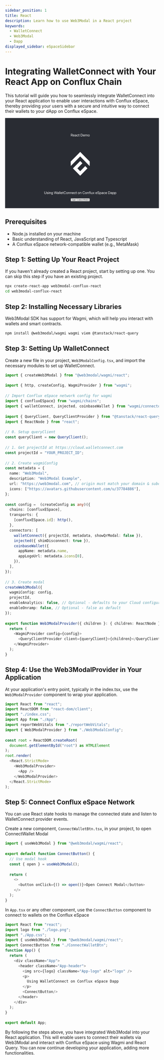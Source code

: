 ```yaml
---
sidebar_position: 1
title: React
description: Learn how to use Web3Modal in a React project
keywords:
  - WalletConnect
  - Web3Modal
  - Dapp
displayed_sidebar: eSpaceSidebar
---
```


# Integrating WalletConnect with Your React App on Conflux Chain

This tutorial will guide you how to seamlessly integrate WalletConnect into your React application to enable user interactions with Conflux eSpace, thereby providing your users with a secure and intuitive way to connect their wallets to your dApp on Conflux eSpace.

[![React Demo](../img/walletconnect-react.png)](../img/walletconnect-react.png)

## Prerequisites

- Node.js installed on your machine
- Basic understanding of React, JavaScript and Typescript
- A Conflux eSpace network-compatible wallet (e.g., MetaMask)

## Step 1: Setting Up Your React Project

If you haven't already created a React project, start by setting up one. You can skip this step if you have an existing project.

```bash
npx create-react-app web3modal-conflux-react
cd web3modal-conflux-react
```

## Step 2: Installing Necessary Libraries

Web3Modal SDK has support for Wagmi, which will help you interact with wallets and smart contracts.

```bash
npm install @web3modal/wagmi wagmi viem @tanstack/react-query
```

## Step 3: Setting Up WalletConnect

Create a new file in your project, `Web3ModalConfig.tsx`, and import the necessary modules to set up WalletConnect.

```typescript
import { createWeb3Modal } from "@web3modal/wagmi/react";

import { http, createConfig, WagmiProvider } from "wagmi";

// Import Conflux eSpace network config for wagmi
import { confluxESpace} from "wagmi/chains";
import { walletConnect, injected, coinbaseWallet } from "wagmi/connectors";

import { QueryClient, QueryClientProvider } from "@tanstack/react-query";
import { ReactNode } from "react";

// 0. Setup queryClient
const queryClient = new QueryClient();

// 1. Get projectId at https://cloud.walletconnect.com
const projectId = "YOUR_PROJECT_ID";

// 2. Create wagmiConfig
const metadata = {
  name: "Web3Modal",
  description: "Web3Modal Example",
  url: "https://web3modal.com", // origin must match your domain & subdomain
  icons: ["https://avatars.githubusercontent.com/u/37784886"],
};

const config =  (createConfig as any)({
  chains: [confluxESpace],
  transports: {
    [confluxESpace.id]: http(),
  },
  connectors: [
    walletConnect({ projectId, metadata, showQrModal: false }),
    injected({ shimDisconnect: true }),
    coinbaseWallet({
      appName: metadata.name,
      appLogoUrl: metadata.icons[0],
    }),
  ],
});

// 3. Create modal
createWeb3Modal({
  wagmiConfig: config,
  projectId,
  enableAnalytics: false, // Optional - defaults to your Cloud configuration
  enableOnramp: false, // Optional - false as default
});

export function Web3ModalProvider({ children }: { children: ReactNode }) {
  return (
    <WagmiProvider config={config}>
      <QueryClientProvider client={queryClient}>{children}</QueryClientProvider>
    </WagmiProvider>
  );
}

```

## Step 4:  Use the Web3ModalProvider in Your Application

At your application's entry point, typically in the index.tsx, use the `Web3ModalProvider` component to wrap your application.

```typescript
import React from "react";
import ReactDOM from "react-dom/client";
import "./index.css";
import App from "./App";
import reportWebVitals from "./reportWebVitals";
import { Web3ModalProvider } from "./Web3ModalConfig";

const root = ReactDOM.createRoot(
  document.getElementById("root") as HTMLElement
);
root.render(
  <React.StrictMode>
    <Web3ModalProvider>
      <App />
    </Web3ModalProvider>
  </React.StrictMode>
);

```

## Step 5: Connect Conflux eSpace Network

You can use React state hooks to manage the connected state and listen to WalletConnect provider events.

Create a new component, `ConnectWalletBtn.tsx`, in your project, to open ConnectWallet Modal 
```typescript
import { useWeb3Modal } from "@web3modal/wagmi/react";

export default function ConnectButton() {
  // Use modal hook
  const { open } = useWeb3Modal();

  return (
    <>
      <button onClick={() => open()}>Open Connect Modal</button>
    </>
  );
}

```

In `App.tsx` or any other component, use the `ConnectButton` component to connect to wallets on the Conflux eSpace
```typescript
import React from "react";
import logo from "./logo.png";
import "./App.css";
import { useWeb3Modal } from "@web3modal/wagmi/react";
import ConnectButton from "./ConnectWalletBtn";
function App() {
  return (
    <div className="App">
      <header className="App-header">
        <img src={logo} className="App-logo" alt="logo" />
        <p>
          Using WalletConnect on Conflux eSpace Dapp
        </p>
        <ConnectButton/>
      </header>
    </div>
  );
}

export default App;

```

By following the steps above, you have integrated Web3Modal into your React application. This will enable users to connect their wallets via Web3Modal and interact with Conflux eSpace using Wagmi and React Query. You can now continue developing your application, adding more functionalities.